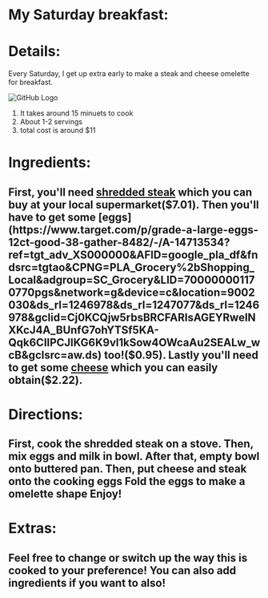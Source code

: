 # My Saturday breakfast:

# Details:
Every Saturday, I get up extra early to make a steak and cheese omelette for breakfast. 

 ![GitHub Logo](http://www.cuisineandcocktails.com/wp-content/uploads/2017/01/IMG_3623-1024x768.jpg)

1. It takes around 15 minuets to cook
2. About 1-2 servings
4. total cost is around $11
     
# Ingredients:  

First, you'll need [shredded steak](https://www.instacart.com/shopping/products/1373787-old-neighborhood-beef-shaved-steak-16-oz?rid=701&utm_source=instacart_google&utm_medium=sem_shopping&utm_campaign=ad_demand_prospecting_shopping&ko_click_id=Cj0KCQjw5rbsBRCFARIsAGEYRwfpFQqgJXxl3-NuQRi_KIRL3-opBX2gLfwULRJO32NFlUQJPvAPkhAaArRKEALw_wcB&utm_source=instacart_google&utm_medium=paid_search_nonbrand&utm_campaign=ad_demand_shopping_food_ma_boston_newengen?ko_click_id=Cj0KCQjw5rbsBRCFARIsAGEYRwfpFQqgJXxl3-NuQRi_KIRL3-opBX2gLfwULRJO32NFlUQJPvAPkhAaArRKEALw_wcB&utm_medium=paid_search&utm_source=instacart_google&utm_campaign=ad_demand_prospecting&utm_term=&gclid=Cj0KCQjw5rbsBRCFARIsAGEYRwfpFQqgJXxl3-NuQRi_KIRL3-opBX2gLfwULRJO32NFlUQJPvAPkhAaArRKEALw_wcB) which you can buy at your local supermarket($7.01). Then you'll have to get some [eggs](https://www.target.com/p/grade-a-large-eggs-12ct-good-38-gather-8482/-/A-14713534?ref=tgt_adv_XS000000&AFID=google_pla_df&fndsrc=tgtao&CPNG=PLA_Grocery%2bShopping_Local&adgroup=SC_Grocery&LID=700000001170770pgs&network=g&device=c&location=9002030&ds_rl=1246978&ds_rl=1247077&ds_rl=1246978&gclid=Cj0KCQjw5rbsBRCFARIsAGEYRweINXKcJ4A_BUnfG7ohYTSf5KA-Qqk6CIIPCJIKG6K9vl1kSow4OWcaAu2SEALw_wcB&gclsrc=aw.ds) too!($0.95). Lastly you'll need to get some [cheese](https://grocery.walmart.com/ip/Great-Value-Shredded-Sharp-Cheddar-Cheese-8-oz/34186948?wmlspartner=wlpa&selectedSellerId=0&wl13=2122&adid=22222222420331748883&wmlspartner=wmtlabs&wl0=&wl1=g&wl2=c&wl3=305074695115&wl4=pla-546274454136&wl5=9002030&wl6=&wl7=&wl8=&wl9=pla&wl10=120643079&wl11=local&wl12=34186948&wl13=2122&veh=sem_LIA&gclid=Cj0KCQjw5rbsBRCFARIsAGEYRwfXK1GfWxygxaGZ0osrO_wozje5mrNPHi-FXK0JV5X4K70HoWWYU3AaAggrEALw_wcB&gclsrc=aw.ds) which you can easily obtain($2.22).
--

# Directions:
First, cook the shredded steak on a stove.
Then, mix eggs and milk in bowl.
After that, empty bowl onto buttered pan.
Then, put cheese and steak onto the cooking eggs
Fold the eggs to make a omelette shape
Enjoy!
-

# Extras:

Feel free to change or switch up the way this is cooked to your preference! You can also add ingredients if you want to also!
-



